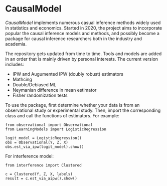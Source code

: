 # CausalModel

*CausalModel* implements numerous casual inference methods widely used in statistics and economics. Started in 2020, the project aims to incorporate popular the causal inference models and methods, and possibly become a package for causal inference researchers both in the industry and academia.

The repository gets updated from time to time. Tools and models are added in an order that is mainly driven by personal interests. The current version includes:

* IPW and Augumented IPW (doubly robust) estimators
* Mathcing
* Double/Debiased ML
* Neymanian difference in mean estimator
* Fisher randomization tests

To use the package, first determine whether your data is from an observational study or experimental study. Then, import the corresponding class and call the functions of estimators. For example:
```
from observational import Observational
from LearningModels import LogisticRegression

logit_model = LogisticRegression()
obs = Observational(Y, Z, X)
obs.est_via_ipw(logit_model).show()
```

For interference model:
```
from interference import Clustered

c = Clustered(Y, Z, X, labels)
result = c.est_via_aipw().show()
``` 
